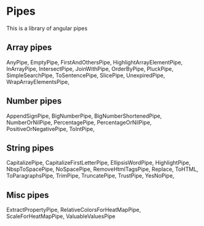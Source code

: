# Pipes

This is a library of angular pipes

## Array pipes
AnyPipe,
EmptyPipe,
FirstAndOthersPipe,
HighlightArrayElementPipe,
InArrayPipe,
IntersectPipe,
JoinWithPipe,
OrderByPipe,
PluckPipe,
SimpleSearchPipe,
ToSentencePipe,
SlicePipe,
UnexpiredPipe,
WrapArrayElementsPipe,

## Number pipes
AppendSignPipe,
BigNumberPipe,
BigNumberShortenedPipe,
NumberOrNilPipe,
PercentagePipe,
PercentageOrNilPipe,
PositiveOrNegativePipe,
ToIntPipe,

## String pipes
CapitalizePipe,
CapitalizeFirstLetterPipe,
EllipsisWordPipe,
HighlightPipe,
NbspToSpacePipe,
NoSpacePipe,
RemoveHtmlTagsPipe,
Replace,
ToHTML,
ToParagraphsPipe,
TrimPipe,
TruncatePipe,
TrustPipe,
YesNoPipe,

##  Misc pipes
ExtractPropertyPipe,
RelativeColorsForHeatMapPipe,
ScaleForHeatMapPipe,
ValuableValuesPipe
